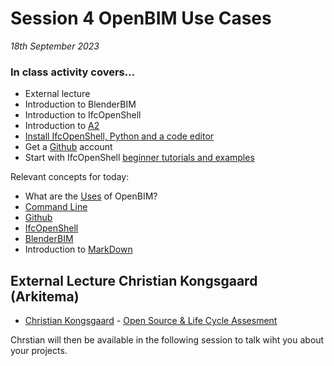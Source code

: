 # Session 4 OpenBIM Use Cases

*18th September 2023*


### In class activity covers...

* External lecture
* Introduction to BlenderBIM
* Introduction to IfcOpenShell
* Introduction to [A2](/41934/Assignments/A2)
* [Install IfcOpenShell, Python and a code editor](/41934/Concepts/IfcOpenShell/installation/updated_installation_instructions/)
* Get a [Github] account
* Start with IfcOpenShell [beginner tutorials and examples](/41934/Examples/IfcOpenShell/Basic)

Relevant concepts for today:
* What are the [Uses](/41934/Uses) of OpenBIM?
* [Command Line](/41934/Concepts/CommandLine)
* [Github](/41934/Concepts/Github)
* [IfcOpenShell](/41934/Concepts/IfcOpenShell)
* [BlenderBIM](/41934/Concepts/BlenderBIM/)
* Introduction to [MarkDown](/41934/Concepts/MarkDown)


## External Lecture Christian Kongsgaard (Arkitema)
- [Christian Kongsgaard](https://www.linkedin.com/in/christian-kongsgaard/) - [Open Source & Life Cycle Assesment](https://github.com/timmcginley/41934/files/12596455/OpenSource.LCA.-.Christian.Kongsgaard.-.Presentation.pdf)


Chrstian will then be available in the following session to talk wiht you about your projects.


[Github]: /41934/Concepts/Github
